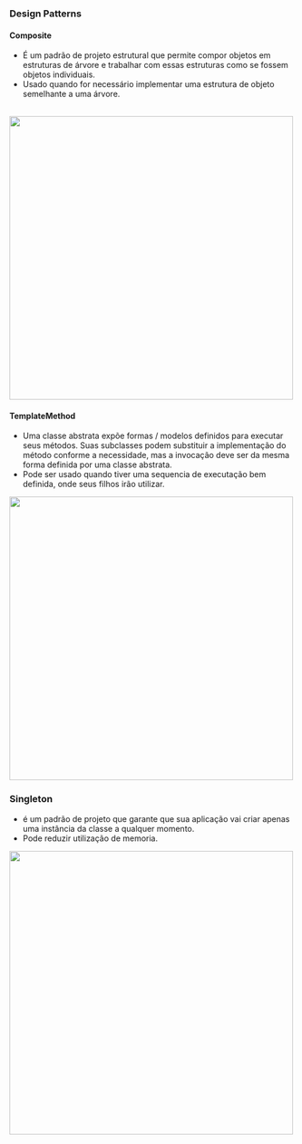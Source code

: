### Design Patterns
#### Composite
-   É um padrão de projeto estrutural que permite compor objetos em estruturas de árvore e trabalhar com essas estruturas como se fossem objetos individuais.
-   Usado quando for necessário implementar uma estrutura de objeto semelhante a uma árvore.
<br>
<img width="500" height="500" src="https://upload.wikimedia.org/wikipedia/commons/thumb/5/5a/Composite_UML_class_diagram_%28fixed%29.svg/600px-Composite_UML_class_diagram_%28fixed%29.svg.png"/>

#### TemplateMethod
- Uma classe abstrata expõe formas / modelos definidos para executar seus métodos. Suas subclasses podem substituir a implementação do método conforme a necessidade, mas a invocação deve ser da mesma forma definida por uma classe abstrata.
- Pode ser usado quando tiver uma sequencia de executação bem definida, onde seus filhos irão utilizar.

<img width="500" height="500" src="https://prashantbrall.files.wordpress.com/2010/12/template-pattern-uml-class-diagram.png?w=376"/>

### Singleton
-   é um padrão de projeto que garante que sua aplicação vai criar apenas uma instância da classe a qualquer momento.
-   Pode reduzir utilização de memoria.

<img width="500" height="500" src="https://www.researchgate.net/profile/Armando_Rene_Narvaez_Contreras/publication/314175216/figure/fig8/AS:467513608806409@1488475338499/Singleton-pattern-class-diagram.png" />
